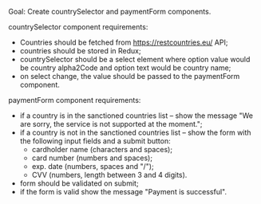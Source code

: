 Goal:
Create countrySelector and paymentForm components.

countrySelector component requirements:
* Countries should be fetched from https://restcountries.eu/ API;
* countries should be stored in Redux;
* countrySelector should be a select element where option value would be country alpha2Code and option text would be country name;
* on select change, the value should be passed to the paymentForm component.

paymentForm component requirements:
* if a country is in the sanctioned countries list – show the message "We are sorry, the service is not supported at the moment.";
* if a country is not in the sanctioned countries list – show the form with the following input fields and a submit button:
  * cardholder name (characters and spaces);
  * card number (numbers and spaces);
  * exp. date (numbers, spaces and "/");
  * CVV (numbers, length between 3 and 4 digits).
* form should be validated on submit;
* if the form is valid show the message "Payment is successful".
